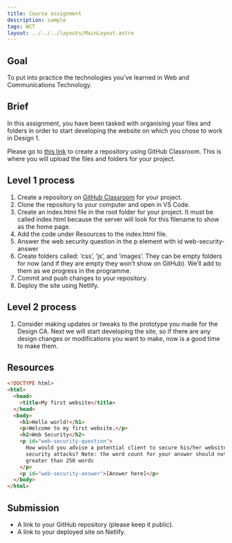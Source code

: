 ```yaml
---
title: Course assignment
description: sample
tags: WCT
layout: ../../../layouts/MainLayout.astro
---
```


## Goal

To put into practice the technologies you’ve learned in Web and Communications Technology.

## Brief

In this assignment, you have been tasked with organising your files and folders in order to start developing the website on which you chose to work in Design 1.

Please go to [this link](https://classroom.github.com/a/12wdMNN8) to create a repository using GitHub Classroom. This is where you will upload the files and folders for your project.

## Level 1 process

1. Create a repository on [GitHub Classroom](https://classroom.github.com/a/12wdMNN8) for your project.
2. Clone the repository to your computer and open in VS Code.
3. Create an index.html file in the root folder for your project. It must be called index.html because the server will look for this filename to show as the home page.
4. Add the code under Resources to the index.html file.
5. Answer the web security question in the p element with id web-security-answer
6. Create folders called: ‘css’, ‘js’, and ‘images’. They can be empty folders for now (and if they are empty they won’t show on GitHub). We’ll add to them as we progress in the programme.
7. Commit and push changes to your repository.
8. Deploy the site using Netlify.

## Level 2 process

1. Consider making updates or tweaks to the prototype you made for the Design CA. Next we will start developing the site, so if there are any design changes or modifications you want to make, now is a good time to make them.

## Resources

```html
<!DOCTYPE html>
<html>
  <head>
    <title>My first website</title>
  </head>
  <body>
    <h1>Hello world!</h1>
    <p>Welcome to my first website.</p>
    <h2>Web Security</h2>
    <p id="web-security-question">
      How would you advise a potential client to secure his/her website from web
      security attacks? Note: the word count for your answer should not be
      greater than 250 words
    </p>
    <p id="web-security-answer">[Answer here]</p>
  </body>
</html>
```

## Submission

- A link to your GitHub repository (please keep it public).
- A link to your deployed site on Netlify.

